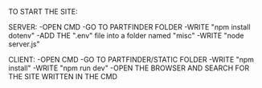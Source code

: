 TO START THE SITE:


SERVER:
-OPEN CMD
    -GO TO PARTFINDER FOLDER
    -WRITE "npm install dotenv"
    -ADD THE ".env" file into a folder named "misc"
    -WRITE "node server.js"

CLIENT:
-OPEN CMD
    -GO TO PARTFINDER/STATIC FOLDER
    -WRITE "npm install"
    -WRITE "npm run dev"
    -OPEN THE BROWSER AND SEARCH FOR THE SITE WRITTEN IN THE CMD
